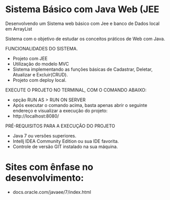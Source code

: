 # Sistema Básico com Java Web (JEE

Desenvolvendo um Sistema web básico com Jee e banco de Dados local em ArrayList

Sistema com o objetivo de estudar os conceitos práticos de Web com Java.

FUNCIONALIDADES DO SISTEMA.
- Projeto com JEE
- Utilização do modelo MVC
- Sistema implementando as funções básicas de Cadastrar, Deletar, Atualizar e Excluir(CRUD).
- Projeto com deploy local.


EXECUTE O PROJETO NO TERMINAL, COM O COMANDO ABAIXO: 
- opção RUN AS > RUN ON SERVER
- Após executar o comando acima, basta apenas abrir o seguinte endereço e visualizar a execução do projeto:
-  http://localhost:8080/


PRÉ-REQUISITOS PARA A EXECUÇÃO DO PROJETO
- Java 7 ou versões superiores.
- Intellj IDEA Community Edition ou sua IDE favorita.
- Controle de versão GIT instalado na sua máquina.

# Sites com ênfase no desenvolvimento:

- docs.oracle.com/javaee/7/index.html
